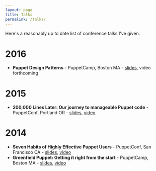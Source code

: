 ```yaml
---
layout: page
title: Talks
permalink: /talks/
---
```

Here's a reasonably up to date list of conference talks I've given.

# 2016
- **Puppet Design Patterns** - PuppetCamp, Boston MA - [slides](http://www.slideshare.net/DavidDanzilio/puppet-design-patterns), video forthcoming

# 2015
- **200,000 Lines Later: Our journey to manageable Puppet code** - PuppetConf, Portland OR - [slides](http://www.slideshare.net/DavidDanzilio/200000-lines-later-our-journey-to-manageable-puppet-code), [video](https://www.youtube.com/watch?v=LahcjL8UY-0)

# 2014
- **Seven Habits of Highly Effective Puppet Users** - PuppetConf, San Francisco CA - [slides](http://www.slideshare.net/DavidDanzilio/seven-habits-of-highly-effective-puppet-users-54830217), [video](https://www.youtube.com/watch?v=jt9uDGszhTw)
- **Greenfield Puppet: Getting it right from the start** - PuppetCamp, Boston MA - [slides](http://www.slideshare.net/DavidDanzilio/greenfield-puppet-getting-it-right-from-the-start), [video](https://www.youtube.com/watch?v=FyAlkrfAXxc)
